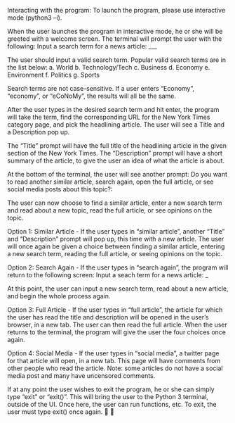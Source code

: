 Interacting with the program: 
To launch the program, please use interactive mode (python3 –i).

When the user launches the program in interactive mode, he or she will be greeted with a welcome screen. The terminal will prompt the user with the following:
Input a search term for a news article: ___

The user should input a valid search term. Popular valid search terms are in the list below:
a.	World
b.	Technology/Tech
c.	Business
d.	Economy
e.	Environment
f.	Politics
g.	Sports

Search terms are not case-sensitive. If a user enters “Economy”, “economy”, or “eCoNoMy”, the results will all be the same.

After the user types in the desired search term and hit enter, the program will take the term, find the corresponding URL for the New York Times category page, and pick the headlining article. The user will see a Title and a Description pop up.

The “Title” prompt will have the full title of the headlining article in the given section of the New York Times. The “Description” prompt will have a short summary of the article, to give the user an idea of what the article is about. 

At the bottom of the terminal, the user will see another prompt:
Do you want to read another similar article, search again, open the full article, or see social media posts about this topic?:

The user can now choose to find a similar article, enter a new search term and read about a new topic, read the full article, or see opinions on the topic.



Option 1: Similar Article -
If the user types in “similar article”, another “Title” and “Description” prompt will pop up, this time with a new article. The user will once again be given a choice between finding a similar article, entering a new search term, reading the full article, or seeing opinions on the topic.

Option 2: Search Again -
If the user types in “search again”, the program will return to the following screen:
Input a seach term for a news article: _

At this point, the user can input a new search term, read about a new article, and begin the whole process again.

Option 3: Full Article - 
If the user types in “full article”, the article for which the user has read the title and description will be opened in the user’s browser, in a new tab. The user can then read the full article. When the user returns to the terminal, the program will give the user the four choices once again.

Option 4: Social Media - 
If the user types in “social media”, a twitter page for that article will open, in a new tab. This page will have comments from other people who read the article. Note: some articles do not have a social media post and many have uncensored comments. 

If at any point the user wishes to exit the program, he or she can simply type “exit” or “exit()”. This will bring the user to the Python 3 terminal, outside of the UI. Once here, the user can run functions, etc. To exit, the user must type exit() once again.


